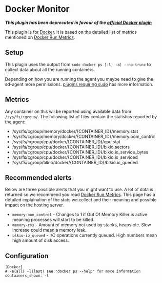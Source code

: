 Docker Monitor
===
**_This plugin has been deprecated in favour of the [official Docker plugin](https://support.serverdensity.com/hc/en-us/articles/213509068)_**

This plugin is for [Docker](https://www.docker.com/). It is based on the
detailed list of metrics mentioned on [Docker Run Metrics](https://docs.docker.com/articles/runmetrics/).

Setup
---
This plugin uses the output from `sudo docker ps [-l, -a] --no-trunc` to collect data about all the running containers.

Depending on how you are running the agent you maybe need to give the sd-agent more permissions.
[plugins requiring sudo](https://support.serverdensity.com/hc/en-us/articles/201253683-Plugins-requiring-sudo)
has more information.

Metrics
---
Any container on this wil be reported using available data from `/sys/fs/cgroup/`. The following list of files contain the statistics reported by the agent:

* /sys/fs/cgroup/memory/docker/{CONTAINER_ID}/memory.stat
* /sys/fs/cgroup/memory/docker/{CONTAINER_ID}/memory.oom_control
* /sys/fs/cgroup/cpu/docker/{CONTAINER_ID}/cpu.stat
* /sys/fs/cgroup/cpu/docker/{CONTAINER_ID}/blkio.sectors
* /sys/fs/cgroup/cpu/docker/{CONTAINER_ID}/blkio.io_service_bytes
* /sys/fs/cgroup/cpu/docker/{CONTAINER_ID}/blkio.io_serviced
* /sys/fs/cgroup/blkio/docker/{CONTAINER_ID}/blkio.io_queued

Recommended alerts
---
Below are three possible alerts that you might want to use. A lot of data is returned so we recommend you read
[Docker Run Metrics](https://docs.docker.com/articles/runmetrics/). This page has a detailed explaination of the stats we collect
and their meaning and possible impact on the hosting server.

* `memory-oom_control` - Changes to 1 if Out Of Memory Killer is active meaning processes will start to be killed.
* `memory-rss` - Amount of memory not used by stacks, heaps etc. Slow increase could mean a memory leak.
* `blkio-io_queued` - I/O operations currently queued. High numbers mean high amount of disk access.

Configuration
---
```
[Docker]
# -a(all) -l(last) see "docker ps --help" for more information
containers_shown: -l
